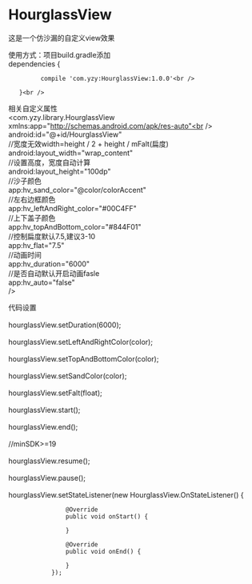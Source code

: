# HourglassView
这是一个仿沙漏的自定义view效果<br />

使用方式：项目build.gradle添加<br />
       dependencies {<br />

             compile 'com.yzy:HourglassView:1.0.0'<br />

       }<br />



相关自定义属性<br />
      <com.yzy.library.HourglassView<br />
           xmlns:app="http://schemas.android.com/apk/res-auto"<br />
           android:id="@+id/HourglassView"<br />
           //宽度无效width=height / 2 + height / mFalt(扁度)<br />
           android:layout_width="wrap_content"<br />
           //设置高度，宽度自动计算<br />
           android:layout_height="100dp"<br />
           //沙子颜色<br />
           app:hv_sand_color="@color/colorAccent"<br />
           //左右边框颜色<br />
           app:hv_leftAndRight_color="#00C4FF"<br />
           //上下盖子颜色<br />
           app:hv_topAndBottom_color="#844F01"<br />
           //控制扁度默认7.5,建议3-10<br />
           app:hv_flat="7.5"<br />
           //动画时间<br />
           app:hv_duration="6000"<br />
           //是否自动默认开启动画fasle<br />
           app:hv_auto="false"<br />
            /><br />

代码设置<br />
<br />
                hourglassView.setDuration(6000);<br />
<br />
                hourglassView.setLeftAndRightColor(color);<br />
<br />
                hourglassView.setTopAndBottomColor(color);<br />
<br />
                hourglassView.setSandColor(color);<br />
<br />
                hourglassView.setFalt(float);<br />
<br />
                hourglassView.start();<br />
<br />
                hourglassView.end();<br />
<br />
                //minSDK>=19<br />
<br />
                hourglassView.resume();<br />
<br />
                hourglassView.pause();<br />
<br />
                hourglassView.setStateListener(new HourglassView.OnStateListener() {<br />

                    @Override
                    public void onStart() {

                    }

                    @Override
                    public void onEnd() {

                    }
                });